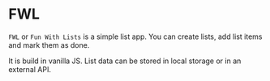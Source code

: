 # FWL

`FWL` or `Fun With Lists` is a simple list app. You can create lists, add list items and mark them as done.

It is build in vanilla JS. List data can be stored in local storage or in an external API.
